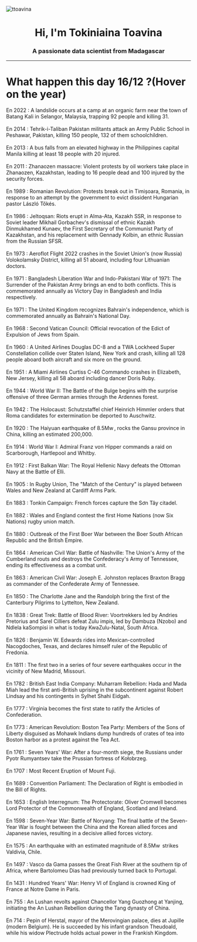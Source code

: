 
<p align="left"> <img src="https://komarev.com/ghpvc/?username=ttoavina&label=Profile%20views&color=0e75b6&style=flat" alt="ttoavina" /> </p>
<h1 align="center">Hi, I'm Tokiniaina Toavina</h1>
<h3 align="center">A passionate data scientist from Madagascar</h3>
    
<hr/>
<h1> What happen this day 16/12 ?(Hover on the year)</h1>

En 2022 : A landslide occurs at a camp at an organic farm near the town of Batang Kali in Selangor, Malaysia, trapping 92 people and killing 31.
<br/><br/>
En 2014 : Tehrik-i-Taliban Pakistan militants attack an Army Public School in Peshawar, Pakistan, killing 150 people, 132 of them schoolchildren.
<br/><br/>
En 2013 : A bus falls from an elevated highway in the Philippines capital Manila killing at least 18 people with 20 injured.
<br/><br/>
En 2011 : Zhanaozen massacre: Violent protests by oil workers take place in Zhanaozen, Kazakhstan, leading to 16 people dead and 100 injured by the security forces.
<br/><br/>
En 1989 : Romanian Revolution: Protests break out in Timișoara, Romania, in response to an attempt by the government to evict dissident Hungarian pastor László Tőkés.
<br/><br/>
En 1986 : Jeltoqsan: Riots erupt in Alma-Ata, Kazakh SSR, in response to Soviet leader Mikhail Gorbachev's dismissal of ethnic Kazakh Dinmukhamed Kunaev, the First Secretary of the Communist Party of Kazakhstan, and his replacement with Gennady Kolbin, an ethnic Russian from the Russian SFSR.
<br/><br/>
En 1973 : Aeroflot Flight 2022 crashes in the Soviet Union's (now Russia) Volokolamsky District, killing all 51 aboard, including four Lithuanian doctors.
<br/><br/>
En 1971 : Bangladesh Liberation War and Indo-Pakistani War of 1971: The Surrender of the Pakistan Army brings an end to both conflicts. This is commemorated annually as Victory Day in Bangladesh and India respectively.
<br/><br/>
En 1971 : The United Kingdom recognizes Bahrain's independence, which is commemorated annually as Bahrain's National Day.
<br/><br/>
En 1968 : Second Vatican Council: Official revocation of the Edict of Expulsion of Jews from Spain.
<br/><br/>
En 1960 : A United Airlines Douglas DC-8 and a TWA Lockheed Super Constellation collide over Staten Island, New York and crash, killing all 128 people aboard both aircraft and six more on the ground.
<br/><br/>
En 1951 : A Miami Airlines Curtiss C-46 Commando crashes in Elizabeth, New Jersey, killing all 58 aboard including dancer Doris Ruby.
<br/><br/>
En 1944 : World War II: The Battle of the Bulge begins with the surprise offensive of three German armies through the Ardennes forest.
<br/><br/>
En 1942 : The Holocaust: Schutzstaffel chief Heinrich Himmler orders that Roma candidates for extermination be deported to Auschwitz.
<br/><br/>
En 1920 : The Haiyuan earthquake of 8.5Mw , rocks the Gansu province in China, killing an estimated 200,000.
<br/><br/>
En 1914 : World War I: Admiral Franz von Hipper commands a raid on Scarborough, Hartlepool and Whitby.
<br/><br/>
En 1912 : First Balkan War: The Royal Hellenic Navy defeats the Ottoman Navy at the Battle of Elli.
<br/><br/>
En 1905 : In Rugby Union, The "Match of the Century" is played between Wales and New Zealand at Cardiff Arms Park.
<br/><br/>
En 1883 : Tonkin Campaign: French forces capture the Sơn Tây citadel.
<br/><br/>
En 1882 : Wales and England contest the first Home Nations (now Six Nations) rugby union match.
<br/><br/>
En 1880 : Outbreak of the First Boer War between the Boer South African Republic and the British Empire.
<br/><br/>
En 1864 : American Civil War: Battle of Nashville: The Union's Army of the Cumberland routs and destroys the Confederacy's Army of Tennessee, ending its effectiveness as a combat unit.
<br/><br/>
En 1863 : American Civil War: Joseph E. Johnston replaces Braxton Bragg as commander of the Confederate Army of Tennessee.
<br/><br/>
En 1850 : The Charlotte Jane and the Randolph bring the first of the Canterbury Pilgrims to Lyttelton, New Zealand.
<br/><br/>
En 1838 : Great Trek: Battle of Blood River: Voortrekkers led by Andries Pretorius and Sarel Cilliers defeat Zulu impis, led by Dambuza (Nzobo) and Ndlela kaSompisi in what is today KwaZulu-Natal, South Africa.
<br/><br/>
En 1826 : Benjamin W. Edwards rides into Mexican-controlled Nacogdoches, Texas, and declares himself ruler of the Republic of Fredonia.
<br/><br/>
En 1811 : The first two in a series of four severe earthquakes occur in the vicinity of New Madrid, Missouri.
<br/><br/>
En 1782 : British East India Company: Muharram Rebellion: Hada and Mada Miah lead the first anti-British uprising in the subcontinent against Robert Lindsay and his contingents in Sylhet Shahi Eidgah.
<br/><br/>
En 1777 : Virginia becomes the first state to ratify the Articles of Confederation.
<br/><br/>
En 1773 : American Revolution: Boston Tea Party: Members of the Sons of Liberty disguised as Mohawk Indians dump hundreds of crates of tea into Boston harbor as a protest against the Tea Act.
<br/><br/>
En 1761 : Seven Years' War: After a four-month siege, the Russians under Pyotr Rumyantsev take the Prussian fortress of Kołobrzeg.
<br/><br/>
En 1707 : Most Recent Eruption of Mount Fuji.
<br/><br/>
En 1689 : Convention Parliament: The Declaration of Right is embodied in the Bill of Rights.
<br/><br/>
En 1653 : English Interregnum: The Protectorate: Oliver Cromwell becomes Lord Protector of the Commonwealth of England, Scotland and Ireland.
<br/><br/>
En 1598 : Seven-Year War: Battle of Noryang: The final battle of the Seven-Year War is fought between the China and the Korean allied forces and Japanese navies, resulting in a decisive allied forces victory.
<br/><br/>
En 1575 : An earthquake with an estimated magnitude of 8.5Mw  strikes Valdivia, Chile.
<br/><br/>
En 1497 : Vasco da Gama passes the Great Fish River at the southern tip of Africa, where Bartolomeu Dias had previously turned back to Portugal.
<br/><br/>
En 1431 : Hundred Years' War: Henry VI of England is crowned King of France at Notre Dame in Paris.
<br/><br/>
En 755 : An Lushan revolts against Chancellor Yang Guozhong at Yanjing, initiating the An Lushan Rebellion during the Tang dynasty of China.
<br/><br/>
En 714 : Pepin of Herstal, mayor of the Merovingian palace, dies at Jupille (modern Belgium). He is succeeded by his infant grandson Theudoald, while his widow Plectrude holds actual power in the Frankish Kingdom.
<br/><br/>
